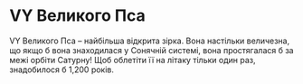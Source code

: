 # VY Великого Пса

VY Великого Пса – найбільша відкрита зірка. Вона настільки величезна, що якщо б
вона знаходилася у Сонячній системі, вона простягалася б за межі орбіти Сатурну!
Щоб облетіти її на літаку тільки один раз, знадобилося б 1,200 років.
